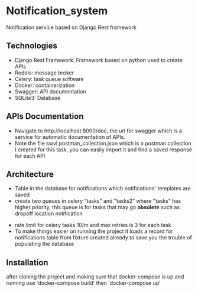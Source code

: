 # Notification_system
Notification service based on Django Rest framework

## Technologies

* Django Rest Framework: Framework based on python used to create APIs 
* Reddis: message broker
* Celery: task queue software
* Docker: containerization
* Swagger: API documentation
* SQLite3: Database

## APIs Documentation
* Navigate to http://localhost:8000/doc, the url for swagger which is a service for automatic documentation of APIs.
* Note the file swvl.postman_collection.json which is a postman collection I created for this task, you can easily import it and find a saved response for each API

## Architecture

* Table in the database for notifications which notifications' templates are saved
* create two queues in celery "tasks" and "tasks2" where "tasks" has higher priority, this queue is for tasks that may go **obsolete** such as dropoff location notification 
- rate limit for celery tasks 10/m and max retries is 3 for each task
- To make things easier on running the project it loads a record for notifications table from fixture created already to save you the trouble of populating the database

## Installation

after cloning the project and making sure that docker-compose is up and running
use 'docker-compose build'
then 'docker-compose up'

